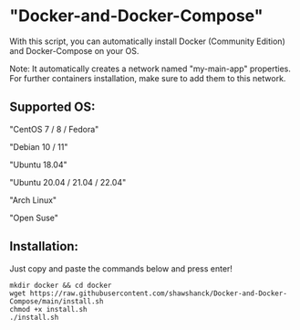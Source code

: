 <h1>"Docker-and-Docker-Compose"</h1>

With this script, you can automatically install Docker (Community Edition) and Docker-Compose on your OS.

Note: It automatically creates a network named "my-main-app" properties. For further containers installation, make sure to add them to this network.

<h2>Supported OS:</h2>

"CentOS 7 / 8 / Fedora"

"Debian 10 / 11"

"Ubuntu 18.04"

"Ubuntu 20.04 / 21.04 / 22.04"

"Arch Linux"

"Open Suse"

<h2>Installation:</h2>

Just copy and paste the commands below and press enter!

```
mkdir docker && cd docker
wget https://raw.githubusercontent.com/shawshanck/Docker-and-Docker-Compose/main/install.sh
chmod +x install.sh
./install.sh
```


